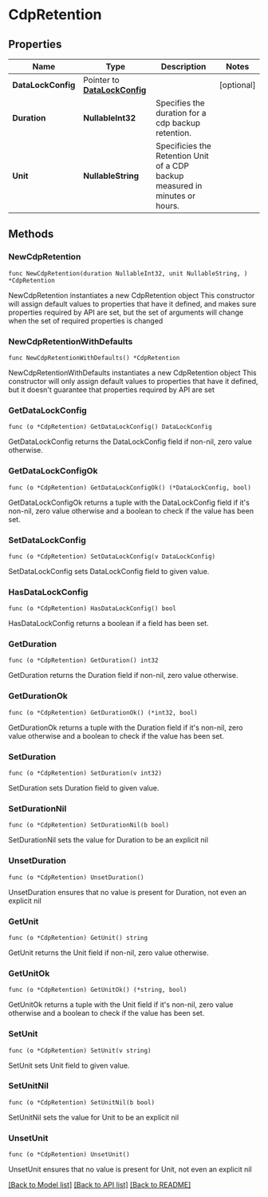 # CdpRetention

## Properties

Name | Type | Description | Notes
------------ | ------------- | ------------- | -------------
**DataLockConfig** | Pointer to [**DataLockConfig**](DataLockConfig.md) |  | [optional] 
**Duration** | **NullableInt32** | Specifies the duration for a cdp backup retention. | 
**Unit** | **NullableString** | Specificies the Retention Unit of a CDP backup measured in minutes or hours. | 

## Methods

### NewCdpRetention

`func NewCdpRetention(duration NullableInt32, unit NullableString, ) *CdpRetention`

NewCdpRetention instantiates a new CdpRetention object
This constructor will assign default values to properties that have it defined,
and makes sure properties required by API are set, but the set of arguments
will change when the set of required properties is changed

### NewCdpRetentionWithDefaults

`func NewCdpRetentionWithDefaults() *CdpRetention`

NewCdpRetentionWithDefaults instantiates a new CdpRetention object
This constructor will only assign default values to properties that have it defined,
but it doesn't guarantee that properties required by API are set

### GetDataLockConfig

`func (o *CdpRetention) GetDataLockConfig() DataLockConfig`

GetDataLockConfig returns the DataLockConfig field if non-nil, zero value otherwise.

### GetDataLockConfigOk

`func (o *CdpRetention) GetDataLockConfigOk() (*DataLockConfig, bool)`

GetDataLockConfigOk returns a tuple with the DataLockConfig field if it's non-nil, zero value otherwise
and a boolean to check if the value has been set.

### SetDataLockConfig

`func (o *CdpRetention) SetDataLockConfig(v DataLockConfig)`

SetDataLockConfig sets DataLockConfig field to given value.

### HasDataLockConfig

`func (o *CdpRetention) HasDataLockConfig() bool`

HasDataLockConfig returns a boolean if a field has been set.

### GetDuration

`func (o *CdpRetention) GetDuration() int32`

GetDuration returns the Duration field if non-nil, zero value otherwise.

### GetDurationOk

`func (o *CdpRetention) GetDurationOk() (*int32, bool)`

GetDurationOk returns a tuple with the Duration field if it's non-nil, zero value otherwise
and a boolean to check if the value has been set.

### SetDuration

`func (o *CdpRetention) SetDuration(v int32)`

SetDuration sets Duration field to given value.


### SetDurationNil

`func (o *CdpRetention) SetDurationNil(b bool)`

 SetDurationNil sets the value for Duration to be an explicit nil

### UnsetDuration
`func (o *CdpRetention) UnsetDuration()`

UnsetDuration ensures that no value is present for Duration, not even an explicit nil
### GetUnit

`func (o *CdpRetention) GetUnit() string`

GetUnit returns the Unit field if non-nil, zero value otherwise.

### GetUnitOk

`func (o *CdpRetention) GetUnitOk() (*string, bool)`

GetUnitOk returns a tuple with the Unit field if it's non-nil, zero value otherwise
and a boolean to check if the value has been set.

### SetUnit

`func (o *CdpRetention) SetUnit(v string)`

SetUnit sets Unit field to given value.


### SetUnitNil

`func (o *CdpRetention) SetUnitNil(b bool)`

 SetUnitNil sets the value for Unit to be an explicit nil

### UnsetUnit
`func (o *CdpRetention) UnsetUnit()`

UnsetUnit ensures that no value is present for Unit, not even an explicit nil

[[Back to Model list]](../README.md#documentation-for-models) [[Back to API list]](../README.md#documentation-for-api-endpoints) [[Back to README]](../README.md)


